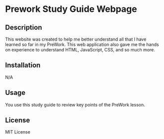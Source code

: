 
# Prework Study Guide Webpage

## Description

This website was created to help me better understand all that I have learned so far in my PreWork. This web application also gave me the hands on experience to understand HTML, JavaScript, CSS, and so much more.


## Installation

N/A

## Usage

You use this study guide to review key points of the PreWork lesson.


## License

MIT License
